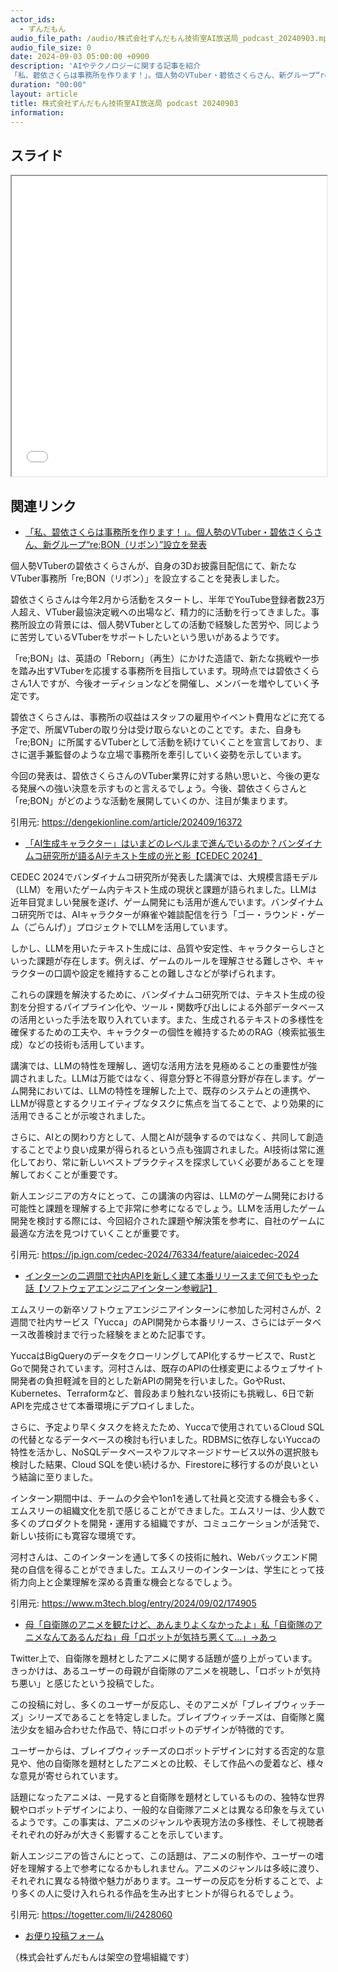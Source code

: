 ```yaml
---
actor_ids:
  - ずんだもん
audio_file_path: /audio/株式会社ずんだもん技術室AI放送局_podcast_20240903.mp3
audio_file_size: 0
date: 2024-09-03 05:00:00 +0900
description: 'AIやテクノロジーに関する記事を紹介  
「私、碧依さくらは事務所を作ります！」。個人勢のVTuber・碧依さくらさん、新グループ“re;BON（リボン）”設立を発表、「AI生成キャラクター」はいまどのレベルまで進んでいるのか？バンダイナムコ研究所が語るAIテキスト生成の光と影【CEDEC 2024】、インターンの二週間で社内APIを新しく建て本番リリースまで何でもやった話【ソフトウェアエンジニアインターン参戦記】、母「自衛隊のアニメを観たけど、あんまりよくなかったよ」私「自衛隊のアニメなんてあるんだね」母「ロボットが気持ち悪くて…」→あっ'
duration: "00:00"
layout: article
title: 株式会社ずんだもん技術室AI放送局 podcast 20240903
information: 
---
```


## スライド

<iframe src="/slides/20240903/" target="_blank" rel="noreferrer noopener" width="100%" height="480"></iframe>

## 関連リンク


- [「私、碧依さくらは事務所を作ります！」。個人勢のVTuber・碧依さくらさん、新グループ“re;BON（リボン）”設立を発表](https://dengekionline.com/article/202409/16372)  


個人勢VTuberの碧依さくらさんが、自身の3Dお披露目配信にて、新たなVTuber事務所「re;BON（リボン）」を設立することを発表しました。

碧依さくらさんは今年2月から活動をスタートし、半年でYouTube登録者数23万人超え、VTuber最協決定戦への出場など、精力的に活動を行ってきました。事務所設立の背景には、個人勢VTuberとしての活動で経験した苦労や、同じように苦労しているVTuberをサポートしたいという思いがあるようです。

「re;BON」は、英語の「Reborn」（再生）にかけた造語で、新たな挑戦や一歩を踏み出すVTuberを応援する事務所を目指しています。現時点では碧依さくらさん1人ですが、今後オーディションなどを開催し、メンバーを増やしていく予定です。

碧依さくらさんは、事務所の収益はスタッフの雇用やイベント費用などに充てる予定で、所属VTuberの取り分は受け取らないとのことです。また、自身も「re;BON」に所属するVTuberとして活動を続けていくことを宣言しており、まさに選手兼監督のような立場で事務所を牽引していく姿勢を示しています。

今回の発表は、碧依さくらさんのVTuber業界に対する熱い思いと、今後の更なる発展への強い決意を示すものと言えるでしょう。今後、碧依さくらさんと「re;BON」がどのような活動を展開していくのか、注目が集まります。 


引用元: https://dengekionline.com/article/202409/16372


- [「AI生成キャラクター」はいまどのレベルまで進んでいるのか？バンダイナムコ研究所が語るAIテキスト生成の光と影【CEDEC 2024】](https://jp.ign.com/cedec-2024/76334/feature/aiaicedec-2024)  


CEDEC 2024でバンダイナムコ研究所が発表した講演では、大規模言語モデル（LLM）を用いたゲーム内テキスト生成の現状と課題が語られました。LLMは近年目覚ましい発展を遂げ、ゲーム開発にも活用が進んでいます。バンダイナムコ研究所では、AIキャラクターが麻雀や雑談配信を行う「ゴー・ラウンド・ゲーム（ごらんげ）」プロジェクトでLLMを活用しています。

しかし、LLMを用いたテキスト生成には、品質や安定性、キャラクターらしさといった課題が存在します。例えば、ゲームのルールを理解させる難しさや、キャラクターの口調や設定を維持することの難しさなどが挙げられます。

これらの課題を解決するために、バンダイナムコ研究所では、テキスト生成の役割を分担するパイプライン化や、ツール・関数呼び出しによる外部データベースの活用といった手法を取り入れています。また、生成されるテキストの多様性を確保するための工夫や、キャラクターの個性を維持するためのRAG（検索拡張生成）などの技術も活用しています。

講演では、LLMの特性を理解し、適切な活用方法を見極めることの重要性が強調されました。LLMは万能ではなく、得意分野と不得意分野が存在します。ゲーム開発においては、LLMの特性を理解した上で、既存のシステムとの連携や、LLMが得意とするクリエイティブなタスクに焦点を当てることで、より効果的に活用できることが示唆されました。

さらに、AIとの関わり方として、人間とAIが競争するのではなく、共同して創造することでより良い成果が得られるという点も強調されました。AI技術は常に進化しており、常に新しいベストプラクティスを探求していく必要があることを理解しておくことが重要です。


新人エンジニアの方々にとって、この講演の内容は、LLMのゲーム開発における可能性と課題を理解する上で非常に参考になるでしょう。LLMを活用したゲーム開発を検討する際には、今回紹介された課題や解決策を参考に、自社のゲームに最適な方法を見つけていくことが重要です。 


引用元: https://jp.ign.com/cedec-2024/76334/feature/aiaicedec-2024


- [インターンの二週間で社内APIを新しく建て本番リリースまで何でもやった話【ソフトウェアエンジニアインターン参戦記】](https://www.m3tech.blog/entry/2024/09/02/174905)  


エムスリーの新卒ソフトウェアエンジニアインターンに参加した河村さんが、2週間で社内サービス「Yucca」のAPI開発から本番リリース、さらにはデータベース改善検討まで行った経験をまとめた記事です。

YuccaはBigQueryのデータをクローリングしてAPI化するサービスで、RustとGoで開発されています。河村さんは、既存のAPIの仕様変更によるウェブサイト開発者の負担軽減を目的とした新APIの開発を行いました。GoやRust、Kubernetes、Terraformなど、普段あまり触れない技術にも挑戦し、6日で新APIを完成させて本番環境にデプロイしました。

さらに、予定より早くタスクを終えたため、Yuccaで使用されているCloud SQLの代替となるデータベースの検討も行いました。RDBMSに依存しないYuccaの特性を活かし、NoSQLデータベースやフルマネージドサービス以外の選択肢も検討した結果、Cloud SQLを使い続けるか、Firestoreに移行するのが良いという結論に至りました。

インターン期間中は、チームの夕会や1on1を通して社員と交流する機会も多く、エムスリーの組織文化を肌で感じることができました。エムスリーは、少人数で多くのプロダクトを開発・運用する組織ですが、コミュニケーションが活発で、新しい技術にも寛容な環境です。

河村さんは、このインターンを通して多くの技術に触れ、Webバックエンド開発の自信を得ることができました。エムスリーのインターンは、学生にとって技術力向上と企業理解を深める貴重な機会となるでしょう。  


引用元: https://www.m3tech.blog/entry/2024/09/02/174905


- [母「自衛隊のアニメを観たけど、あんまりよくなかったよ」私「自衛隊のアニメなんてあるんだね」母「ロボットが気持ち悪くて…」→あっ](https://togetter.com/li/2428060)  



Twitter上で、自衛隊を題材としたアニメに関する話題が盛り上がっています。きっかけは、あるユーザーの母親が自衛隊のアニメを視聴し、「ロボットが気持ち悪い」と感じたという投稿でした。

この投稿に対し、多くのユーザーが反応し、そのアニメが「ブレイブウィッチーズ」シリーズであることを特定しました。ブレイブウィッチーズは、自衛隊と魔法少女を組み合わせた作品で、特にロボットのデザインが特徴的です。

ユーザーからは、ブレイブウィッチーズのロボットデザインに対する否定的な意見や、他の自衛隊を題材としたアニメとの比較、そして作品への愛着など、様々な意見が寄せられています。

話題になったアニメは、一見すると自衛隊を題材としているものの、独特な世界観やロボットデザインにより、一般的な自衛隊アニメとは異なる印象を与えているようです。この事実は、アニメのジャンルや表現方法の多様性、そして視聴者それぞれの好みが大きく影響することを示しています。

新人エンジニアの皆さんにとって、この話題は、アニメの制作や、ユーザーの嗜好を理解する上で参考になるかもしれません。アニメのジャンルは多岐に渡り、それぞれに異なる特徴や魅力があります。ユーザーの反応を分析することで、より多くの人に受け入れられる作品を生み出すヒントが得られるでしょう。 


引用元: https://togetter.com/li/2428060



- [お便り投稿フォーム](https://forms.gle/ffg4JTfqdiqK62qf9)

（株式会社ずんだもんは架空の登場組織です）

